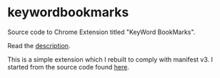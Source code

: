 # keywordbookmarks
Source code to Chrome Extension titled "KeyWord BookMarks".

Read the [description](DESCRIPTION.txt).

This is a simple extension which I rebuilt to comply with manifest v3.  I started from the source code found [here](https://github.com/anazimok/bookmark_keyword).
